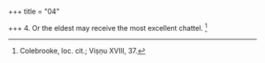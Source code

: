 +++
title = "04"

+++
4. Or the eldest may receive the most excellent chattel. [^4] 


[^4]:  Colebrooke, loc. cit.; Viṣṇu XVIII, 37.
